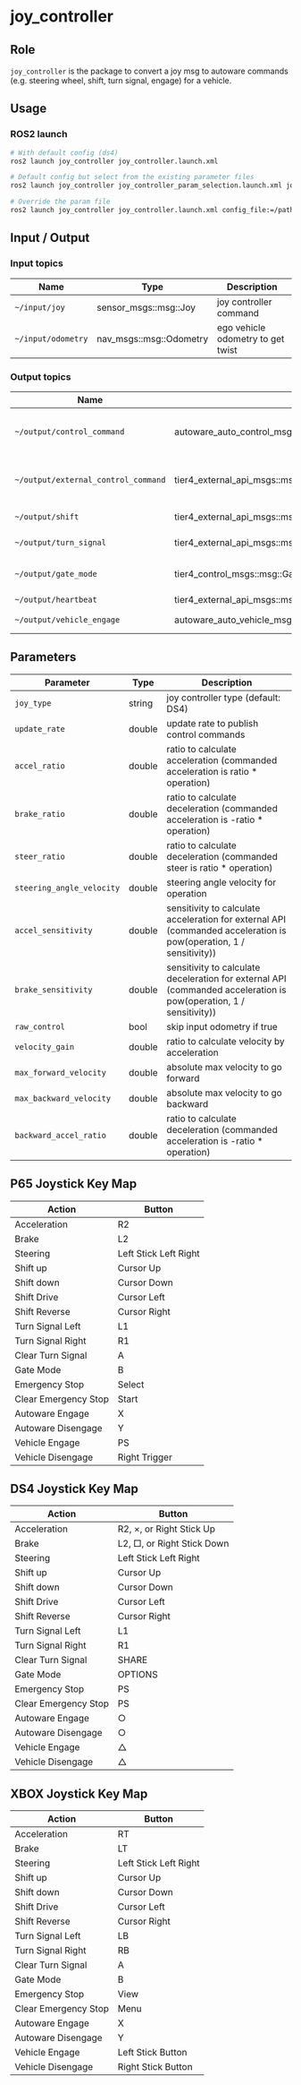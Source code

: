 # joy_controller

## Role

`joy_controller` is the package to convert a joy msg to autoware commands (e.g. steering wheel, shift, turn signal, engage) for a vehicle.

## Usage

### ROS2 launch

```bash
# With default config (ds4)
ros2 launch joy_controller joy_controller.launch.xml

# Default config but select from the existing parameter files
ros2 launch joy_controller joy_controller_param_selection.launch.xml joy_type:=ds4 # or g29, p65, xbox

# Override the param file
ros2 launch joy_controller joy_controller.launch.xml config_file:=/path/to/your/param.yaml
```

## Input / Output

### Input topics

| Name               | Type                    | Description                       |
| ------------------ | ----------------------- | --------------------------------- |
| `~/input/joy`      | sensor_msgs::msg::Joy   | joy controller command            |
| `~/input/odometry` | nav_msgs::msg::Odometry | ego vehicle odometry to get twist |

### Output topics

| Name                                | Type                                                     | Description                              |
| ----------------------------------- | -------------------------------------------------------- | ---------------------------------------- |
| `~/output/control_command`          | autoware_auto_control_msgs::msg::AckermannControlCommand | lateral and longitudinal control command |
| `~/output/external_control_command` | tier4_external_api_msgs::msg::ControlCommandStamped      | lateral and longitudinal control command |
| `~/output/shift`                    | tier4_external_api_msgs::msg::GearShiftStamped           | gear command                             |
| `~/output/turn_signal`              | tier4_external_api_msgs::msg::TurnSignalStamped          | turn signal command                      |
| `~/output/gate_mode`                | tier4_control_msgs::msg::GateMode                        | gate mode (Auto or External)             |
| `~/output/heartbeat`                | tier4_external_api_msgs::msg::Heartbeat                  | heartbeat                                |
| `~/output/vehicle_engage`           | autoware_auto_vehicle_msgs::msg::Engage                  | vehicle engage                           |

## Parameters

| Parameter                 | Type   | Description                                                                                                        |
| ------------------------- | ------ | ------------------------------------------------------------------------------------------------------------------ |
| `joy_type`                | string | joy controller type (default: DS4)                                                                                 |
| `update_rate`             | double | update rate to publish control commands                                                                            |
| `accel_ratio`             | double | ratio to calculate acceleration (commanded acceleration is ratio \* operation)                                     |
| `brake_ratio`             | double | ratio to calculate deceleration (commanded acceleration is -ratio \* operation)                                    |
| `steer_ratio`             | double | ratio to calculate deceleration (commanded steer is ratio \* operation)                                            |
| `steering_angle_velocity` | double | steering angle velocity for operation                                                                              |
| `accel_sensitivity`       | double | sensitivity to calculate acceleration for external API (commanded acceleration is pow(operation, 1 / sensitivity)) |
| `brake_sensitivity`       | double | sensitivity to calculate deceleration for external API (commanded acceleration is pow(operation, 1 / sensitivity)) |
| `raw_control`             | bool   | skip input odometry if true                                                                                        |
| `velocity_gain`           | double | ratio to calculate velocity by acceleration                                                                        |
| `max_forward_velocity`    | double | absolute max velocity to go forward                                                                                |
| `max_backward_velocity`   | double | absolute max velocity to go backward                                                                               |
| `backward_accel_ratio`    | double | ratio to calculate deceleration (commanded acceleration is -ratio \* operation)                                    |

## P65 Joystick Key Map

| Action               | Button                |
| -------------------- | --------------------- |
| Acceleration         | R2                    |
| Brake                | L2                    |
| Steering             | Left Stick Left Right |
| Shift up             | Cursor Up             |
| Shift down           | Cursor Down           |
| Shift Drive          | Cursor Left           |
| Shift Reverse        | Cursor Right          |
| Turn Signal Left     | L1                    |
| Turn Signal Right    | R1                    |
| Clear Turn Signal    | A                     |
| Gate Mode            | B                     |
| Emergency Stop       | Select                |
| Clear Emergency Stop | Start                 |
| Autoware Engage      | X                     |
| Autoware Disengage   | Y                     |
| Vehicle Engage       | PS                    |
| Vehicle Disengage    | Right Trigger         |

## DS4 Joystick Key Map

| Action               | Button                     |
| -------------------- | -------------------------- |
| Acceleration         | R2, ×, or Right Stick Up   |
| Brake                | L2, □, or Right Stick Down |
| Steering             | Left Stick Left Right      |
| Shift up             | Cursor Up                  |
| Shift down           | Cursor Down                |
| Shift Drive          | Cursor Left                |
| Shift Reverse        | Cursor Right               |
| Turn Signal Left     | L1                         |
| Turn Signal Right    | R1                         |
| Clear Turn Signal    | SHARE                      |
| Gate Mode            | OPTIONS                    |
| Emergency Stop       | PS                         |
| Clear Emergency Stop | PS                         |
| Autoware Engage      | ○                          |
| Autoware Disengage   | ○                          |
| Vehicle Engage       | △                          |
| Vehicle Disengage    | △                          |

## XBOX Joystick Key Map

| Action               | Button                |
| -------------------- | --------------------- |
| Acceleration         | RT                    |
| Brake                | LT                    |
| Steering             | Left Stick Left Right |
| Shift up             | Cursor Up             |
| Shift down           | Cursor Down           |
| Shift Drive          | Cursor Left           |
| Shift Reverse        | Cursor Right          |
| Turn Signal Left     | LB                    |
| Turn Signal Right    | RB                    |
| Clear Turn Signal    | A                     |
| Gate Mode            | B                     |
| Emergency Stop       | View                  |
| Clear Emergency Stop | Menu                  |
| Autoware Engage      | X                     |
| Autoware Disengage   | Y                     |
| Vehicle Engage       | Left Stick Button     |
| Vehicle Disengage    | Right Stick Button    |
